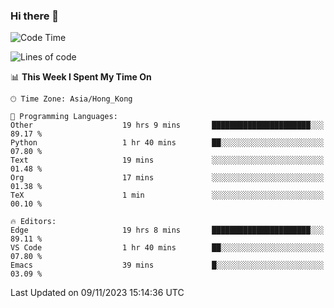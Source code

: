 ### Hi there 👋

<!--
**nicehiro/nicehiro** is a ✨ _special_ ✨ repository because its `README.md` (this file) appears on your GitHub profile.

Here are some ideas to get you started:

- 🔭 I’m currently working on ...
- 🌱 I’m currently learning ...
- 👯 I’m looking to collaborate on ...
- 🤔 I’m looking for help with ...
- 💬 Ask me about ...
- 📫 How to reach me: ...
- 😄 Pronouns: ...
- ⚡ Fun fact: ...
-->

<!--START_SECTION:waka-->
![Code Time](http://img.shields.io/badge/Code%20Time-37%20hrs%2055%20mins-blue)

![Lines of code](https://img.shields.io/badge/From%20Hello%20World%20I%27ve%20Written-2.6%20million%20lines%20of%20code-blue)

📊 **This Week I Spent My Time On** 

```text
🕑︎ Time Zone: Asia/Hong_Kong

💬 Programming Languages: 
Other                    19 hrs 9 mins       ██████████████████████░░░   89.17 % 
Python                   1 hr 40 mins        ██░░░░░░░░░░░░░░░░░░░░░░░   07.80 % 
Text                     19 mins             ░░░░░░░░░░░░░░░░░░░░░░░░░   01.48 % 
Org                      17 mins             ░░░░░░░░░░░░░░░░░░░░░░░░░   01.38 % 
TeX                      1 min               ░░░░░░░░░░░░░░░░░░░░░░░░░   00.10 % 

🔥 Editors: 
Edge                     19 hrs 8 mins       ██████████████████████░░░   89.11 % 
VS Code                  1 hr 40 mins        ██░░░░░░░░░░░░░░░░░░░░░░░   07.80 % 
Emacs                    39 mins             █░░░░░░░░░░░░░░░░░░░░░░░░   03.09 % 
```


 Last Updated on 09/11/2023 15:14:36 UTC
<!--END_SECTION:waka-->
